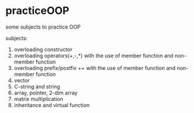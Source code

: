 # practiceOOP
some subjects to practice OOP

subjects:
1. overloading constructor
2. overloading operators(+,-,*)
   with the use of member function and non-member function
3. overloading prefix/postfix ++
   with the use of member function and non-member function
4. vector
5. C-string and string
6. array, pointer, 2-dim array
7. matrix multiplication
8. inheritance and virtual function

